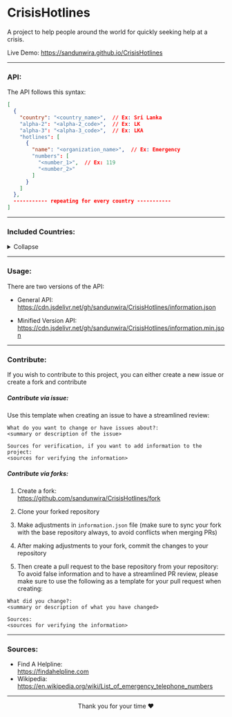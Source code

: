 # CrisisHotlines

A project to help people around the world for quickly seeking help at a crisis.

Live Demo: https://sandunwira.github.io/CrisisHotlines

<hr>


### API:

The API follows this syntax:
```json
[
  {
    "country": "<country_name>",  // Ex: Sri Lanka
    "alpha-2": "<alpha-2_code>",  // Ex: LK
    "alpha-3": "<alpha-3_code>",  // Ex: LKA
    "hotlines": [
      {
        "name": "<organization_name>",  // Ex: Emergency
        "numbers": [
          "<number_1>",  // Ex: 119
          "<number_2>"
        ]
      }
    ]
  },
  ----------- repeating for every country -----------
]
```

<hr>


### Included Countries:

<details>
  <summary>Collapse</summary>
  <br>

- [x] Afghanistan
- [x] Albania
- [x] Algeria
- [x] Andorra
- [x] Angola
- [x] Antigua and Barbuda
- [x] Argentina
- [x] Armenia
- [x] Australia
- [x] Austria
- [x] Azerbaijan
- [x] Bahamas
- [x] Bahrain
- [x] Bangladesh
- [x] Barbados
- [x] Belarus
- [x] Belgium
- [x] Belize
- [x] Benin
- [x] Bhutan
- [x] Bolivia
- [x] Bosnia and Herzegovina
- [x] Botswana
- [x] Brazil
- [x] Brunei
- [x] Bulgaria
- [x] Burkina Faso
- [x] Burundi
- [x] Cabo Verde (Cape Verde)
- [x] Cambodia
- [x] Cameroon
- [x] Canada
- [x] Caymon Islands
- [x] Central African Republic
- [x] Chad
- [x] Chile
- [x] China
- [x] Colombia
- [x] Comoros
- [x] Cook Islands
- [x] Costa Rica
- [x] Croatia
- [x] Cuba
- [x] Curaçao
- [x] Cyprus
- [x] Czech Republic
- [x] Democratic Republic of the Congo
- [x] Denmark
- [x] Djibouti
- [x] Dominica
- [x] Dominican Republic
- [x] East Timor
- [x] Ecuador
- [x] Egypt
- [x] El Salvador
- [x] Equatorial Guinea
- [x] Eritrea
- [x] Estonia
- [x] Eswatini
- [x] Ethiopia
- [x] Federated States of Micronesia
- [x] Fiji
- [x] Finland
- [x] France
- [x] Gabon
- [x] Gambia
- [x] Georgia
- [x] Germany
- [x] Ghana
- [x] Gibraltar
- [x] Greece
- [x] Greenland
- [x] Grenada
- [x] Guatemala
- [x] Guinea
- [x] Guinea-Bissau
- [x] Guernsey
- [x] Guyana
- [x] Haiti
- [x] Honduras
- [x] Hong Kong
- [x] Hungary
- [x] Iceland
- [x] India
- [x] Indonesia
- [x] Iran
- [x] Iraq
- [x] Ireland
- [x] Israel
- [x] Italy
- [x] Ivory Coast
- [x] Jamaica
- [x] Japan
- [x] Jordan
- [x] Kazakhstan
- [x] Kenya
- [x] Kiribati
- [x] Kosovo
- [x] Kuwait
- [x] Kyrgyzstan
- [x] Laos
- [x] Latvia
- [x] Lebanon
- [x] Lesotho
- [x] Liberia
- [x] Libya
- [x] Liechtenstein
- [x] Lithuania
- [x] Luxembourg
- [x] Madagascar
- [x] Malawi
- [x] Malaysia
- [x] Maldives
- [x] Mali
- [x] Malta
- [x] Marshall Islands
- [x] Mauritania
- [x] Mauritius
- [x] Mexico
- [x] Moldova
- [x] Monaco
- [x] Mongolia
- [x] Montenegro
- [x] Morocco
- [x] Mozambique
- [x] Myanmar
- [x] Namibia
- [x] Nauru
- [x] Nepal
- [x] Netherlands
- [x] New Zealand
- [x] Nicaragua
- [x] Niger
- [x] Nigeria
- [x] North Korea
- [x] North Macedonia
- [x] Norway
- [x] Oman
- [x] Pakistan
- [x] Palau
- [x] Palestine
- [x] Panama
- [x] Papua New Guinea
- [x] Paraguay
- [x] Peru
- [x] Philippines
- [x] Poland
- [x] Portugal
- [x] Qatar
- [x] Romania
- [x] Russia
- [x] Rwanda
- [x] Saint Kitts and Nevis
- [x] Saint Lucia
- [x] Saint Vincent and the Grenadines
- [x] Samoa
- [x] San Marino
- [x] Sao Tome and Principe
- [x] Saudi Arabia
- [x] Senegal
- [x] Serbia
- [x] Seychelles
- [x] Sierra Leone
- [x] Singapore
- [x] Slovakia
- [x] Slovenia
- [x] Solomon Islands
- [x] Somalia
- [x] South Africa
- [x] South Korea
- [x] South Sudan
- [x] Spain
- [x] Sri Lanka
- [x] Sudan
- [x] Suriname
- [x] Sweden
- [x] Switzerland
- [x] Syria
- [x] Taiwan
- [x] Tajikistan
- [x] Tanzania
- [x] Thailand
- [x] Togo
- [x] Tonga
- [x] Trinidad and Tobago
- [x] Tunisia
- [x] Turkey
- [x] Turkmenistan
- [x] Tuvalu
- [x] Uganda
- [x] Ukraine
- [x] United Arab Emirates
- [x] United Kingdom
- [x] United States
- [x] Uruguay
- [x] Uzbekistan
- [x] Vanuatu
- [x] Venezuela
- [x] Vietnam
- [x] Yemen
- [x] Zambia
- [x] Zimbabwe

</details>

<hr>


### Usage:

There are two versions of the API:

- General API:<br>
https://cdn.jsdelivr.net/gh/sandunwira/CrisisHotlines/information.json

- Minified Version API:<br>
https://cdn.jsdelivr.net/gh/sandunwira/CrisisHotlines/information.min.json

<hr>


### Contribute:

If you wish to contribute to this project, you can either create a new issue or create a fork and contribute

##### Contribute via issue:

Use this template when creating an issue to have a streamlined review:

```
What do you want to change or have issues about?:
<summary or description of the issue>

Sources for verification, if you want to add information to the project:
<sources for verifying the information>
```

##### Contribute via forks:

1. Create a fork:<br>
https://github.com/sandunwira/CrisisHotlines/fork

2. Clone your forked repository<br>

3. Make adjustments in `information.json` file (make sure to sync your fork with the base repository always, to avoid conflicts when merging PRs)

4. After making adjustments to your fork, commit the changes to your repository

5. Then create a pull request to the base repository from your repository:<br>
To avoid false information and to have a streamlined PR review, please make sure to use the following as a template for your pull request when creating:
```
What did you change?:
<summary or description of what you have changed>

Sources:
<sources for verifying the information>
```

<hr>


### Sources:

- Find A Helpline:<br>
https://findahelpline.com
- Wikipedia:<br>
https://en.wikipedia.org/wiki/List_of_emergency_telephone_numbers

<hr>


<div align="center">
  Thank you for your time ❤
</div>
